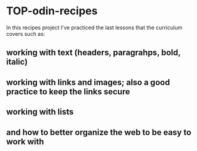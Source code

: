 # TOP-odin-recipes

In this recipes project I've practiced the last lessons that the curriculum covers such as: 
## working with text (headers, paragrahps, bold, italic)
## working with links and images; also a good practice to keep the links secure
## working with lists
## and how to better organize the web to be easy to work with
